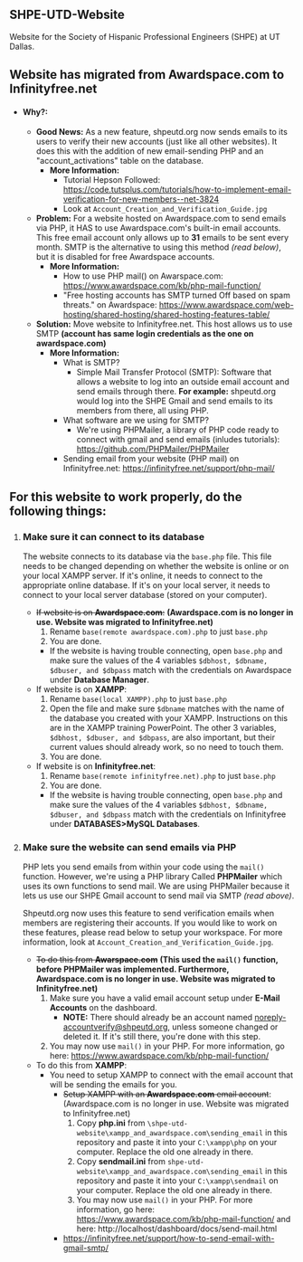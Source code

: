 ## SHPE-UTD-Website
Website for the Society of Hispanic Professional Engineers (SHPE) at UT Dallas.
## Website has migrated from Awardspace.com to Infinityfree.net
  * #### Why?:
    * **Good News:** As a new feature, shpeutd.org now sends emails to its users to verify their new accounts (just like all other websites). It does this with the addition of new email-sending PHP and an "account_activations" table on the database.
      * **More Information:**
        * Tutorial Hepson Followed: https://code.tutsplus.com/tutorials/how-to-implement-email-verification-for-new-members--net-3824
        * Look at `Account_Creation_and_Verification_Guide.jpg`
    * **Problem:** For a website hosted on Awardspace.com to send emails via PHP, it HAS to use Awardspace.com's built-in email accounts. This free email account only allows up to **31** emails to be sent every month. SMTP is the alternative to using this method *(read below)*, but it is disabled for free Awardspace accounts.
      * **More Information:**
        * How to use PHP mail() on Awarspace.com: https://www.awardspace.com/kb/php-mail-function/
        * "Free hosting accounts has SMTP turned Off based on spam threats." on Awardspace: https://www.awardspace.com/web-hosting/shared-hosting/shared-hosting-features-table/
    * **Solution:** Move website to Infinityfree.net. This host allows us to use SMTP **(account has same login credentials as the one on awardspace.com)**
      * **More Information:**
        * What is SMTP?
          * Simple Mail Transfer Protocol (SMTP): Software that allows a website to log into an outside email account and send emails through there. **For example:** shpeutd.org would log into the SHPE Gmail and send emails to its members from there, all using PHP.
        * What software are we using for SMTP?
          * We're using PHPMailer, a library of PHP code ready to connect with gmail and send emails (inludes tutorials): https://github.com/PHPMailer/PHPMailer
        * Sending email from your website (PHP mail) on Infinityfree.net: https://infinityfree.net/support/php-mail/
## For this website to work properly, do the following things:
1. ### Make sure it can connect to its database
   The website connects to its database via the `base.php` file. This file needs to be changed depending on whether the website is online or on your local XAMPP server. If it's online, it needs to connect to the appropriate online database. If it's on your local server, it needs to connect to your local server database (stored on your computer).
     * ~~If website is on **Awardspace.com**:~~ **(Awardspace.com is no longer in use. Website was migrated to Infinityfree.net)**
       1. Rename `base(remote awardspace.com).php` to just `base.php`
       1. You are done.
       * If the website is having trouble connecting, open `base.php` and make sure the values of the 4 variables `$dbhost, $dbname, $dbuser, and $dbpass` match with the credentials on Awardspace under **Database Manager**.
     * If website is on **XAMPP**:
       1. Rename `base(local XAMPP).php` to just `base.php`
       1. Open the file and make sure `$dbname` matches with the name of the database you created with your XAMPP. Instructions on this are in the XAMPP training PowerPoint. The other 3 variables, `$dbhost, $dbuser, and $dbpass`, are also important, but their current values should already work, so no need to touch them.
       1. You are done.
     * If website is on **Infinityfree.net**:
       1. Rename `base(remote infinityfree.net).php` to just `base.php`
       1. You are done.
       * If the website is having trouble connecting, open `base.php` and make sure the values of the 4 variables `$dbhost, $dbname, $dbuser, and $dbpass` match with the credentials on Infinityfree under **DATABASES>MySQL Databases**.
1. ### Make sure the website can send emails via PHP
   PHP lets you send emails from within your code using the `mail()` function. However, we're using a PHP library Called **PHPMailer** which uses its own functions to send mail. We are using PHPMailer because it lets us use our SHPE Gmail account to send mail via SMTP *(read above)*.
   
   Shpeutd.org now uses this feature to send verification emails when members are registering their accounts. If you would like to work on these features, please read below to setup your workspace. For more information, look at `Account_Creation_and_Verification_Guide.jpg`.
     * ~~To do this from **Awarspace.com**~~ **(This used the `mail()` function, before PHPMailer was implemented. Furthermore, Awardspace.com is no longer in use. Website was migrated to Infinityfree.net)**
       1. Make sure you have a valid email account setup under **E-Mail Accounts** on the dashboard.
           * **NOTE:** There should already be an account named noreply-accountverify@shpeutd.org, unless someone changed or deleted it. If it's still there, you're done with this step.
       1. You may now use `mail()` in your PHP. For more information, go here: https://www.awardspace.com/kb/php-mail-function/
     * To do this from **XAMPP**:
       * You need to setup XAMPP to connect with the email account that will be sending the emails for you.
         * ~~Setup XAMPP with an **Awardspace.com** email account~~: (Awardspace.com is no longer in use. Website was migrated to Infinityfree.net)
           1. Copy **php.ini** from `\shpe-utd-website\xampp_and_awardspace.com\sending_email` in this repository and paste it into your `C:\xampp\php` on your computer. Replace the old one already in there.
           1. Copy **sendmail.ini** from `shpe-utd-website\xampp_and_awardspace.com\sending_email` in this repository and paste it into your `C:\xampp\sendmail` on your computer. Replace the old one already in there.
           1. You may now use `mail()` in your PHP. For more information, go here: https://www.awardspace.com/kb/php-mail-function/ and here: http://localhost/dashboard/docs/send-mail.html
         * https://infinityfree.net/support/how-to-send-email-with-gmail-smtp/

